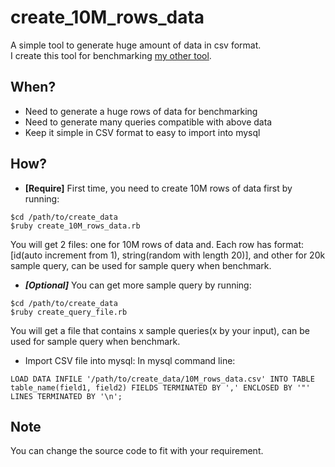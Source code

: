 # create_10M_rows_data
A simple tool to generate huge amount of data in csv format.<br/>
I create this tool for benchmarking [my other tool](https://github.com/manhdaovan/mysql_warmup).

## When?
* Need to generate a huge rows of data for benchmarking
* Need to generate many queries compatible with above data
* Keep it simple in CSV format to easy to import into mysql

## How?
* **[Require]** First time, you need to create 10M rows of data first by running:
```
$cd /path/to/create_data
$ruby create_10M_rows_data.rb
```
You will get 2 files: one for 10M rows of data and. Each row has format: [id(auto increment from 1), string(random with length 20)],
and other for 20k sample query, can be used for sample query when benchmark.

* ***[Optional]*** You can get more sample query by running:
```
$cd /path/to/create_data
$ruby create_query_file.rb
```
You will get a file that contains x sample queries(x by your input), can be used for sample query when benchmark.

* Import CSV file into mysql:
In mysql command line:
```
LOAD DATA INFILE '/path/to/create_data/10M_rows_data.csv' INTO TABLE table_name(field1, field2) FIELDS TERMINATED BY ',' ENCLOSED BY '"' LINES TERMINATED BY '\n';
```

## Note
You can change the source code to fit with your requirement. 
